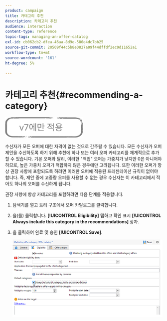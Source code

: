```yaml
---
product: campaign
title: 카테고리 추천
description: 카테고리 추천
audience: interaction
content-type: reference
topic-tags: managing-an-offer-catalog
exl-id: cb062cb2-dfea-46aa-8d9e-580e4dc7bb25
source-git-commit: 20509f44c5b8e0827a09f44dffdf2ec9d11652a1
workflow-type: tm+mt
source-wordcount: '161'
ht-degree: 5%

---
```


# 카테고리 추천{#recommending-a-category}

![](../../assets/v7-only.svg)

수신자가 모든 오퍼에 대한 자격이 없는 것으로 간주될 수 있습니다. 모든 수신자가 오퍼 제안을 수신하도록 하기 위해 추천에 하나 또는 여러 오퍼 카테고리를 체계적으로 추가할 수 있습니다. 기본 오퍼와 달리, 이러한 &quot;백업&quot; 오퍼는 가중치가 낮지만 0은 아니어야 하므로, 높은 가중치 오퍼가 적합하지 않은 경우에만 고려됩니다. 또한 이러한 오퍼가 항상 권장 사항에 포함되도록 하려면 이러한 오퍼에 적용된 프레젠테이션 규칙이 없어야 합니다. 즉, 제안 중에 고중량 오퍼를 사용할 수 없는 경우 수신자는 이 카테고리에서 적어도 하나의 오퍼를 수신하게 됩니다.

권장 사항에 항상 카테고리를 포함하려면 다음 단계를 적용합니다.

1. 탐색기를 열고 트리 구조에서 오퍼 카탈로그를 클릭합니다.
1. 을(를) 클릭합니다. **[!UICONTROL Eligibility]** 탭하고 확인 표시 **[!UICONTROL Always include this category in the recommendations]** 상자.
1. 을 클릭하여 완료 및 승인 **[!UICONTROL Save]**.

   ![](assets/offer_cat_default_001.png)
